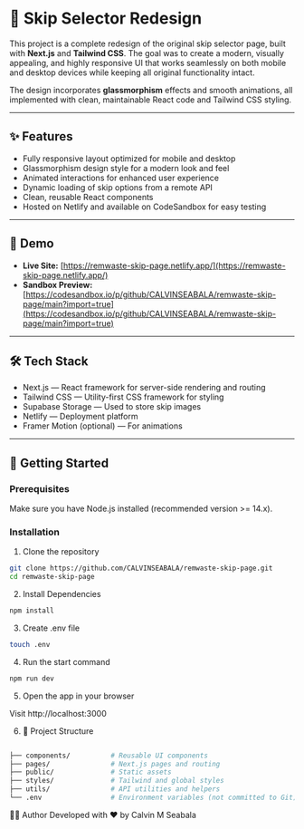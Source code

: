 # 🚛 Skip Selector Redesign

This project is a complete redesign of the original skip selector page, built with **Next.js** and **Tailwind CSS**. The goal was to create a modern, visually appealing, and highly responsive UI that works seamlessly on both mobile and desktop devices while keeping all original functionality intact.

The design incorporates **glassmorphism** effects and smooth animations, all implemented with clean, maintainable React code and Tailwind CSS styling.

---

## ✨ Features

- Fully responsive layout optimized for mobile and desktop
- Glassmorphism design style for a modern look and feel
- Animated interactions for enhanced user experience
- Dynamic loading of skip options from a remote API
- Clean, reusable React components
- Hosted on Netlify and available on CodeSandbox for easy testing

---

## 📸 Demo

- **Live Site:** [https://remwaste-skip-page.netlify.app/](https://remwaste-skip-page.netlify.app/)  
- **Sandbox Preview:** [https://codesandbox.io/p/github/CALVINSEABALA/remwaste-skip-page/main?import=true](https://codesandbox.io/p/github/CALVINSEABALA/remwaste-skip-page/main?import=true)

---

## 🛠️ Tech Stack

- Next.js — React framework for server-side rendering and routing  
- Tailwind CSS — Utility-first CSS framework for styling  
- Supabase Storage — Used to store skip images  
- Netlify — Deployment platform  
- Framer Motion (optional) — For animations

---

## 🚀 Getting Started

### Prerequisites

Make sure you have Node.js installed (recommended version >= 14.x).

### Installation

1. Clone the repository

```bash
git clone https://github.com/CALVINSEABALA/remwaste-skip-page.git
cd remwaste-skip-page

```


2. Install Dependencies



```bash
npm install

```
3. Create .env file


```bash
touch .env

```

4. Run the start command

```bash
npm run dev

```

5. Open the app in your browser

Visit http://localhost:3000


6. 📂 Project Structure

```bash

├── components/          # Reusable UI components 
├── pages/               # Next.js pages and routing
├── public/              # Static assets
├── styles/              # Tailwind and global styles
├── utils/               # API utilities and helpers
└── .env                 # Environment variables (not committed to Git)

```



👩‍💻 Author
Developed with ❤️ by Calvin M Seabala



